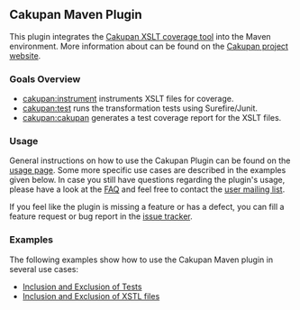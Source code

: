 <!--

    Copyright 2011-2015 Matthias Nuessler <m.nuessler@web.de>

    Licensed under the Apache License, Version 2.0 (the "License");
    you may not use this file except in compliance with the License.
    You may obtain a copy of the License at

        http://www.apache.org/licenses/LICENSE-2.0

    Unless required by applicable law or agreed to in writing, software
    distributed under the License is distributed on an "AS IS" BASIS,
    WITHOUT WARRANTIES OR CONDITIONS OF ANY KIND, either express or implied.
    See the License for the specific language governing permissions and
    limitations under the License.

-->
Cakupan Maven Plugin
--------------------

This plugin integrates the [Cakupan XSLT coverage tool][ckpn] into the Maven
environment. More information about can be found on the [Cakupan project website][ckpn].

### Goals Overview

* [cakupan:instrument](instrument-mojo.html) instruments XSLT files for coverage.
* [cakupan:test](test-mojo.html) runs the transformation tests using Surefire/Junit.
* [cakupan:cakupan](cakupan-mojo.html) generates a test coverage report for the XSLT files.

### Usage

General instructions on how to use the Cakupan Plugin can be found on the [usage page](usage.html).
Some more specific use cases are described in the examples given below.
In case you still have questions regarding the plugin's usage, please have a look at the [FAQ](faq.html)
and feel free to contact the [user mailing list](mail-lists.html).

If you feel like the plugin is missing a feature or has a defect, you can fill a feature request or bug report
in the [issue tracker](issue-tracking.html).

### Examples

The following examples show how to use the Cakupan Maven plugin in several use cases:

* [Inclusion and Exclusion of Tests](inclusion-exclusion-tests.html)
* [Inclusion and Exclusion of XSTL files](inclusion-exclusion-xslt.html)


[ckpn]: http://code.google.com/p/cakupan/ "Cakupan project page"
